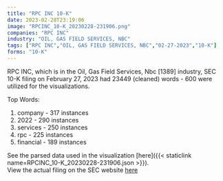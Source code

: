 ```yaml
---
title: "RPC INC 10-K"
date: 2023-02-28T23:19:06
image: "RPCINC_10-K_20230228-231906.png"
companies: "RPC INC"
industry: "OIL, GAS FIELD SERVICES, NBC"
tags: ["RPC INC","OIL, GAS FIELD SERVICES, NBC","02-27-2023","10-K"]
forms: "10-K"
---
```

RPC INC, which is in the Oil, Gas Field Services, Nbc [1389] industry, SEC 10-K filing on February 27, 2023 had 23449 (cleaned) words - 600 were utilized for the visualizations.

Top Words:
1. company - 317 instances
2. 2022 - 290 instances
3. services - 250 instances
4. rpc - 225 instances
5. financial - 189 instances


See the parsed data used in the visualization [here]({{< staticlink name=RPCINC_10-K_20230228-231906.json >}}).  
View the actual filing on the SEC website [here](https://www.sec.gov/Archives/edgar/data/742278/0001558370-23-002171.txt)